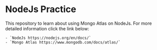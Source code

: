 # NodeJs Practice

This repository to learn about using Mongo Atlas on NodeJs. For more detailed information click the link below:

    - `NodeJs https://nodejs.org/en/docs/` 
    - `Mongo Atlas https://www.mongodb.com/docs/atlas/` 
